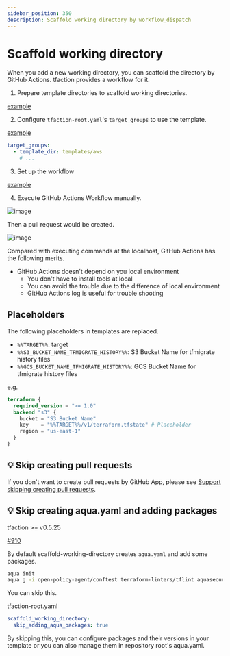 ```yaml
---
sidebar_position: 350
description: Scaffold working directory by workflow_dispatch
---
```


# Scaffold working directory

When you add a new working directory, you can scaffold the directory by GitHub Actions.
tfaction provides a workflow for it.

1. Prepare template directories to scaffold working directories.

[example](https://github.com/suzuki-shunsuke/tfaction-example/tree/main/templates/aws)

2. Configure `tfaction-root.yaml`'s `target_groups` to use the template.

[example](https://github.com/suzuki-shunsuke/tfaction-example/blob/783dbeeea9e8da0edcfd7c02225708d2979880cd/tfaction-root.yaml#L34)

```yaml
target_groups:
  - template_dir: templates/aws
    # ...
```

3. Set up the workflow

[example](https://github.com/suzuki-shunsuke/tfaction-example/blob/main/.github/workflows/scaffold-working-directory.yaml)

4. Execute GitHub Actions Workflow manually.

![image](https://user-images.githubusercontent.com/13323303/150027710-19ce0659-4a7a-490d-ad7b-bf77e409099f.png)

Then a pull request would be created.

![image](https://user-images.githubusercontent.com/13323303/151699745-b8743536-7e54-41e1-8f8e-73fdf296fef4.png)

Compared with executing commands at the localhost, GitHub Actions has the following merits.

* GitHub Actions doesn't depend on you local environment
  * You don't have to install tools at local
  * You can avoid the trouble due to the difference of local environment
  * GitHub Actions log is useful for trouble shooting

## Placeholders

The following placeholders in templates are replaced.

- `%%TARGET%%`: target
- `%%S3_BUCKET_NAME_TFMIGRATE_HISTORY%%`: S3 Bucket Name for tfmigrate history files
- `%%GCS_BUCKET_NAME_TFMIGRATE_HISTORY%%`: GCS Bucket Name for tfmigrate history files

e.g.

```tf
terraform {
  required_version = ">= 1.0"
  backend "s3" {
    bucket = "S3 Bucket Name"
    key    = "%%TARGET%%/v1/terraform.tfstate" # Placeholder
    region = "us-east-1"
  }
}
```

## :bulb: Skip creating pull requests

If you don't want to create pull requests by GitHub App, please see [Support skipping creating pull requests](skip-creating-pr.md).

## :bulb: Skip creating aqua.yaml and adding packages

tfaction >= v0.5.25

[#910](https://github.com/suzuki-shunsuke/tfaction/pull/910)

By default scaffold-working-directory creates `aqua.yaml` and add some packages.

```sh
aqua init
aqua g -i open-policy-agent/conftest terraform-linters/tflint aquasecurity/tfsec hashicorp/terraform
```

You can skip this.

tfaction-root.yaml

```yaml
scaffold_working_directory:
  skip_adding_aqua_packages: true
```

By skipping this, you can configure packages and their versions in your template or you can also manage them in repository root's aqua.yaml.
